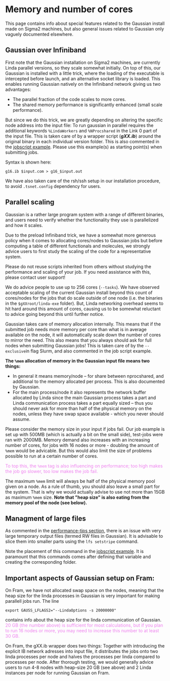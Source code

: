 # Memory and number of cores

This page contains info about special features related to the Gaussian install made on Sigma2 machines, but also general issues related to Gaussian only vaguely documented elsewhere.

## Gaussian over Infiniband
First note that the Gaussian installation on Sigma2 machines, are currently Linda parallel versions, so they scale somewhat initially. On top of this, our Gaussian is installed with a little trick, where the loading of the executable is intercepted before launch, and an alternative socket library is loaded. This enables running Gaussian natively on the Infiniband network giving us two advantages:

* The parallel fraction of the code scales to more cores.
* The shared memory performance is significantly enhanced (small scale performance).

But since we do this trick, we are greatly depending on altering the specific node address into the input file: To run gaussian in parallel requires the additional keywords `%LindaWorkers` and `%NProcshared` in the Link 0 part of the input file. This is taken care of by a wrapper script (***gXX.ib***) around the original binary in each individual version folder. This is also commented in the [jobscript example](gaussian_job_example.md). Please use this example(s) as starting point(s) when submitting jobs.

Syntax is shown here:


	g16.ib $input.com > g16_$input.out

We have also taken care of the rsh/ssh setup in our installation procedure, to avoid `.tsnet.config` dependency for users.

## Parallel scaling
Gaussian is a rather large program system with a range of different binaries, and users need to verify whether the functionality they use is parallelized and how it scales.

Due to the preload Infiniband trick, we have a somewhat more generous policy when it comes to allocating cores/nodes to Gaussian jobs but before computing a table of different functionals and molecules, we strongly advice users to first study the scaling of the code for a representative system.

Please do not reuse scripts inherited from others without studying the performance and scaling of your job. If you need assistance with this, please contact user support!

We do advice people to use up to 256 cores (`--tasks`). We have observed acceptable scaling of the current Gaussian install beyond this count of cores/nodes for the jobs that do scale outside of one node (i.e. the binaries in the `$gXXroot/linda-exe` folder). But, Linda networking overhead seems to hit hard around this amount of cores, causing us to be somewhat reluctant to advice going beyond this until further notice.

Gaussian takes care of memory allocation internally. This means that if the submitted job needs more memory per core than what is in average available on the node, it will automatically scale down the number of cores to mirror the need. This also means that you always should ask for full nodes when submitting Gaussian jobs! This is taken care of by the `--exclusive`in flag Slurm, and also commented in the job script example.

**The `%mem` allocation of memory in the Gaussian input file means two things:**

* In general it means memory/node – for share between nprocshared, and additional to the memory allocated per process. This is also documented by Gaussian.
* For the main process/node it also represents the network buffer allocated by Linda since the main Gaussian process takes a part and Linda communication process takes a part equally sized – thus you should never ask for more than half of the physical memory on the nodes, unless they have swap space available - which you never should assume.

Please consider the memory size in your input if jobs fail. Our job example is set up with 500MB (which is actually a bit on the small side), test-jobs were ran with 2000MB. Memory demand also increases with an increasing number of cores, for jobs with 16 nodes or more - doubling the amount of `%mem` would be advicable. But this would also limit the size of problems possible to run at a certain number of cores.

<span style="color:violet"> To top this, the `%mem` tag is also influencing on performance; too high makes the job go slower, too low makes the job fail.</span>

The maximum `%mem` limit will always be half of the physical memory pool given on a node. As a rule of thumb, you should also leave a small part for the system. That is why we would actually advise to use not more than 15GB as maximum `%mem` size. **Note that "heap size" is also eating from the memory pool of the node (see below).**

## Managment of large files

As commented in the [performance-tips section](/files_storage/performance/lustre.md), there is an issue with very large temporary output files (termed RW files in Gaussian). It is advisable to slice them into smaller parts using the `lfs setstripe` command.

Note the placement of this command in the [jobscript example](gaussian_job_example.md). It is paramount that this commands comes after defining that variable and creating the corresponding folder.

## Important aspects of Gaussian setup on Fram:

On Fram, we have not allocated swap space on the nodes, meaning that the heap size for the linda processes in Gaussian is very important for making parallell jobs run. The line

	export GAUSS_LFLAGS2="--LindaOptions -s 20000000"

contains info about the heap size for the linda communication of Gaussian. <span style="color:violet"> 20 GB (the number above) is sufficient for most calculations, but if you plan to run 16 nodes or more, you may need to increase this number to at least 30 GB.</span>

On Fram, the gXX.ib wrapper does two things: Together with introducing the  explicit IB network adresses into input file, it distributes the jobs onto two linda processes per node and halves the processes per linda compared to processes per node. After thorough testing, we would generally advice users to run 4-8 nodes with heap-size 20 GB (see above) and 2 Linda instances per node for running Gaussian on Fram.
